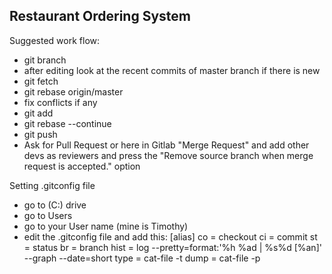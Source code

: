 <h2>Restaurant Ordering System</h2>

Suggested work flow:
- git branch <feature name>
- after editing look at the recent commits of master branch if there is new
- git fetch
- git rebase origin/master
- fix conflicts if any
- git add
- git rebase --continue
- git push
- Ask for Pull Request or here in Gitlab "Merge Request" and add other devs as reviewers and press the "Remove source branch when merge request is accepted." option

Setting .gitconfig file
- go to (C:) drive
- go to Users
- go to your User name (mine is Timothy)
- edit the .gitconfig file and add this:
    [alias]
      co = checkout
      ci = commit
      st = status
      br = branch
      hist = log --pretty=format:'%h %ad | %s%d [%an]' --graph --date=short
      type = cat-file -t
      dump = cat-file -p
